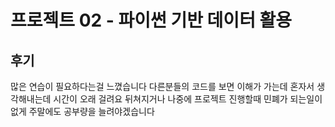 # 프로젝트 02 - 파이썬 기반 데이터 활용

## 후기
많은 연습이 필요하다는걸 느꼈습니다
다른분들의 코드를 보면 이해가 가는데 혼자서 생각해내는데 시간이 오래 걸려요 
뒤쳐지거나 나중에 프로젝트 진행할때 민폐가 되는일이 없게 주말에도 공부량을 늘려야겠습니다
 